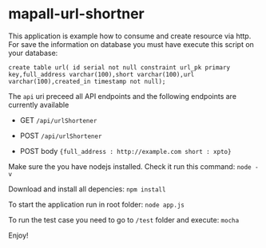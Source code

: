 # mapall-url-shortner

This application is example how to consume and create resource via http.
For save the information on database you must have execute this script on your database:

`create table url( id serial not null constraint url_pk primary key,full_address varchar(100),short varchar(100),url varchar(100),created_in timestamp not null);`


The `api` uri preceed all API endpoints and the following endpoints are currently available
* GET `/api/urlShortener`
* POST `/api/urlShortener`

* POST body
`{full_address : http://example.com
short : xpto}`

Make sure the you have nodejs installed. 
Check it run this command:
`node -v`

Download and install all depencies:
`npm install`

To start the application run in root folder:
`node app.js`

To run the test case you need to go to `/test` folder and execute:
`mocha`

Enjoy!